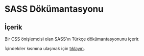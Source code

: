 # SASS Dökümantasyonu

## İçerik

Bir CSS önişlemcisi olan SASS'ın Türkçe dökümantasyonunu içerir. 

İçindekiler kısmına ulaşmak için [tıklayın](../blob/master/Contents.md).